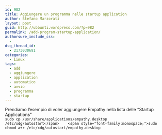 ```yaml
---
id: 982
title: Aggiungere un programma nelle startup application
author: Stefano Marzorati
layout: post
guid: http://ubbunti.wordpress.com/?p=982
permalink: /add-program-startup-application/
authorsure_include_css:
  - 
dsq_thread_id:
  - 2173030681
categories:
  - Linux
tags:
  - add
  - aggiungere
  - application
  - automatico
  - avvio
  - programma
  - startup
---
```

Prendiamo l&#8217;esempio di voler aggiungere Empathy nella lista delle &#8220;Startup Applications&#8221;  
`sudo cp /usr/share/applications/empathy.desktop /etc/xdg/autostart</span>   
<span style="font-family:monospace;">sudo chmod a+r /etc/xdg/autostart/empathy.desktop`